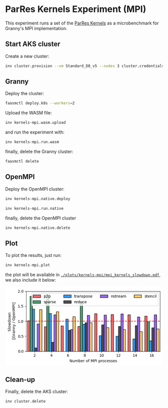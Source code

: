 # ParRes Kernels Experiment (MPI)

This experiment runs a set of the [ParRes Kernels](https://github.com/ParRes/Kernels)
as a microbenchmark for Granny's MPI implementation.

## Start AKS cluster

Create a new cluster:

```bash
inv cluster.provision --vm Standard_D8_v5 --nodes 3 cluster.credentials
```

## Granny

Deploy the cluster:

```bash
faasmctl deploy.k8s --workers=2
```

Upload the WASM file:

```bash
inv kernels-mpi.wasm.upload
```

and run the experiment with:

```bash
inv kernels-mpi.run.wasm
```

finally, delete the Granny cluster:

```bash
faasmctl delete
```

## OpenMPI

Deploy the OpenMPI cluster:

```bash
inv kernels-mpi.native.deploy
```

```bash
inv kernels-mpi.run.native
```

finally, delete the OpenMPI cluster

```bash
inv kernels-mpi.native.delete
```

## Plot

To plot the results, just run:

```bash
inv kernels-mpi.plot
```

the plot will be available in [`./plots/kernels-mpi/mpi_kernels_slowdown.pdf`](
./plots/kernels-mpi/mpi_kernels_slowdown.pdf), we also include it below:

![MPI Kernels Slowdown Plot](./plots/kernels-mpi/mpi_kernels_slowdown.png)

## Clean-up

Finally, delete the AKS cluster:

```bash
inv cluster.delete
```

